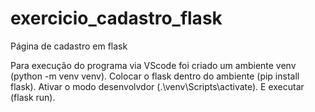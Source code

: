 # exercicio_cadastro_flask
Página de cadastro em flask


Para execução do programa via VScode foi criado um ambiente venv (python -m venv venv).
Colocar o flask dentro do ambiente (pip install flask).
Ativar o modo desenvolvdor (.\venv\Scripts\activate).
E executar (flask run).
